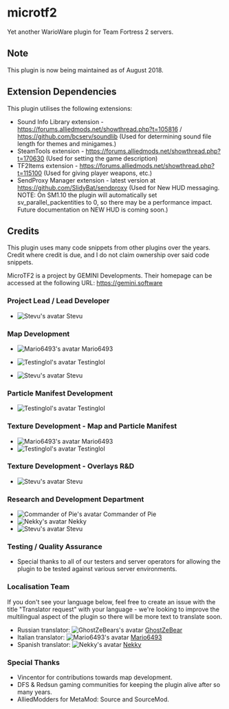 # microtf2
Yet another WarioWare plugin for Team Fortress 2 servers.

## Note
This plugin is now being maintained as of August 2018. 

## Extension Dependencies
This plugin utilises the following extensions:
- Sound Info Library extension - https://forums.alliedmods.net/showthread.php?t=105816 / https://github.com/bcserv/soundlib (Used for determining sound file length for themes and minigames.)
- SteamTools extension - https://forums.alliedmods.net/showthread.php?t=170630 (Used for setting the game description)
- TF2Items extension - https://forums.alliedmods.net/showthread.php?t=115100 (Used for giving player weapons, etc.)
- SendProxy Manager extension - latest version at https://github.com/SlidyBat/sendproxy (Used for New HUD messaging. NOTE: On SM1.10 the plugin will automatically set sv_parallel_packentities to 0, so there may be a performance impact. Future documentation on NEW HUD is coming soon.)

## Credits
This plugin uses many code snippets from other plugins over the years. Credit where credit is due, and I do not claim ownership over said code snippets.

MicroTF2 is a project by GEMINI Developments. Their homepage can be accessed at the following URL: https://gemini.software

### Project Lead / Lead Developer

- ![Stevu's avatar](https://steamcdn-a.akamaihd.net/steamcommunity/public/images/avatars/4a/4a1a538fe1f12ae591d47a26e10556f32ac48844.jpg) Stevu

### Map Development
- ![Mario6493's avatar](https://steamcdn-a.akamaihd.net/steamcommunity/public/images/avatars/a4/a4c061830d0fad6f9dd76686caa053c50a802cc8.jpg) Mario6493

- ![Testinglol's avatar](https://steamcdn-a.akamaihd.net/steamcommunity/public/images/avatars/2a/2a6e419f675dc7f36bd6d4c946bd1e99506bcd6b.jpg) Testinglol
- ![Stevu's avatar](https://steamcdn-a.akamaihd.net/steamcommunity/public/images/avatars/4a/4a1a538fe1f12ae591d47a26e10556f32ac48844.jpg) Stevu 

### Particle Manifest Development
- ![Testinglol's avatar](https://steamcdn-a.akamaihd.net/steamcommunity/public/images/avatars/2a/2a6e419f675dc7f36bd6d4c946bd1e99506bcd6b.jpg) Testinglol

### Texture Development - Map and Particle Manifest
- ![Mario6493's avatar](https://steamcdn-a.akamaihd.net/steamcommunity/public/images/avatars/a4/a4c061830d0fad6f9dd76686caa053c50a802cc8.jpg) Mario6493 
- ![Testinglol's avatar](https://steamcdn-a.akamaihd.net/steamcommunity/public/images/avatars/2a/2a6e419f675dc7f36bd6d4c946bd1e99506bcd6b.jpg) Testinglol

### Texture Development - Overlays R&D
- ![Stevu's avatar](https://steamcdn-a.akamaihd.net/steamcommunity/public/images/avatars/4a/4a1a538fe1f12ae591d47a26e10556f32ac48844.jpg) Stevu

### Research and Development Department
- ![Commander of Pie's avatar](https://steamcdn-a.akamaihd.net/steamcommunity/public/images/avatars/55/55430e8601b97ff685dc6b8775fb83107edc0d08.jpg) Commander of Pie
- ![Nekky's avatar](https://steamcdn-a.akamaihd.net/steamcommunity/public/images/avatars/d3/d3c2db267d15e4e90ef263a4dae2a21a8b4769df.jpg) Nekky
- ![Stevu's avatar](https://steamcdn-a.akamaihd.net/steamcommunity/public/images/avatars/4a/4a1a538fe1f12ae591d47a26e10556f32ac48844.jpg) Stevu

### Testing / Quality Assurance
- Special thanks to all of our testers and server operators for allowing the plugin to be tested against various server environments.

### Localisation Team
If you don't see your language below, feel free to create an issue with the title "Translator request" with your language - we're looking to improve the multilingual aspect of the plugin so there will be more text to translate soon.

- Russian translator: ![GhostZeBears's avatar](https://steamcdn-a.akamaihd.net/steamcommunity/public/images/avatars/86/86b35c5db321dd56e2942ca0feadaa0af6a7e86e.jpg) [GhostZeBear](https://steamcommunity.com/profiles/76561198063684719/)
- Italian translator: ![Mario6493's avatar](https://steamcdn-a.akamaihd.net/steamcommunity/public/images/avatars/a4/a4c061830d0fad6f9dd76686caa053c50a802cc8.jpg) [Mario6493](https://steamcommunity.com/profiles/76561198011478256/)
- Spanish translator: ![Nekky's avatar](https://steamcdn-a.akamaihd.net/steamcommunity/public/images/avatars/d3/d3c2db267d15e4e90ef263a4dae2a21a8b4769df.jpg) [Nekky](https://steamcommunity.com/profiles/76561198036098881/)

### Special Thanks
- Vincentor for contributions towards map development.
- DFS & Redsun gaming communities for keeping the plugin alive after so many years.
- AlliedModders for MetaMod: Source and SourceMod.
